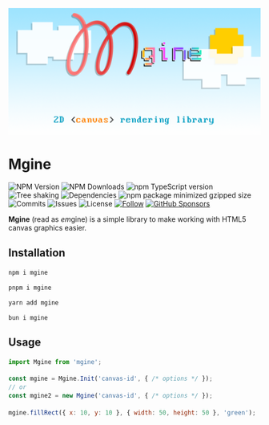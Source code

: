 ![Ping Tracker logo](.github/logo.png)

# Mgine

![NPM Version](https://img.shields.io/npm/v/mgine) ![NPM Downloads](https://img.shields.io/npm/dw/mgine) ![npm TypeScript version](https://img.shields.io/npm/dependency-version/mgine/dev/typescript) ![Tree shaking](https://badgen.net/bundlephobia/tree-shaking/mgine) ![Dependencies](https://badgen.net/bundlephobia/dependency-count/mgine) ![npm package minimized gzipped size](https://img.shields.io/bundlejs/size/mgine) ![Commits](https://badgen.net/github/commits/matronator/mgine) ![Issues](https://img.shields.io/github/issues/matronator/mgine.svg) ![License](https://img.shields.io/github/license/matronator/mgine.svg) <a href="https://github.com/matronator">![Follow](https://img.shields.io/github/followers/matronator.svg?style=social&label=Follow&maxAge=2592000)</a> <a href="https://github.com/sponsors/matronator/">![GitHub Sponsors](https://img.shields.io/github/sponsors/matronator)</a>

**Mgine** (read as *em*gine) is a simple library to make working with HTML5 canvas graphics easier.

## Installation

```
npm i mgine
```

```
pnpm i mgine
```

```
yarn add mgine
```

```
bun i mgine
```

## Usage

```js
import Mgine from 'mgine';

const mgine = Mgine.Init('canvas-id', { /* options */ });
// or
const mgine2 = new Mgine('canvas-id', { /* options */ });

mgine.fillRect({ x: 10, y: 10 }, { width: 50, height: 50 }, 'green');
```
